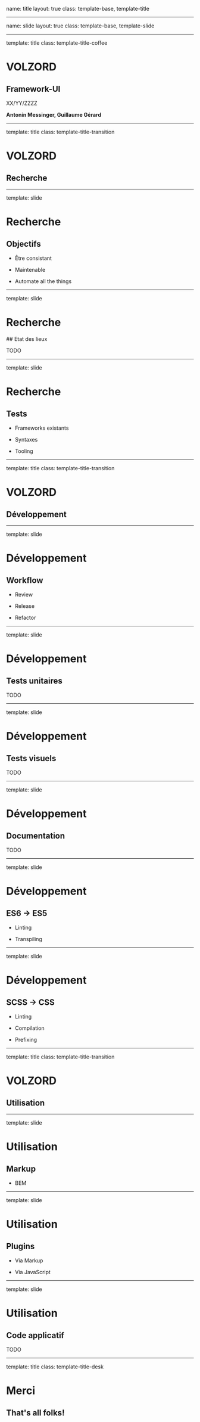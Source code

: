 name: title
layout: true
class: template-base, template-title

---
name: slide
layout: true
class: template-base, template-slide

---
template: title
class: template-title-coffee

# VOLZORD
## Framework-UI

XX/YY/ZZZZ

**Antonin Messinger, Guillaume Gérard**

---
template: title
class: template-title-transition

# VOLZORD
## Recherche

---
template: slide

# Recherche
## Objectifs

- Être consistant

- Maintenable

- Automate all the things


---
template: slide

# Recherche
## Etat des lieux

TODO


---
template: slide

# Recherche
## Tests

- Frameworks existants

- Syntaxes

- Tooling

---
template: title
class: template-title-transition

# VOLZORD
## Développement

---
template: slide

# Développement
## Workflow

- Review

- Release

- Refactor

---
template: slide

# Développement
## Tests unitaires

TODO

---
template: slide

# Développement
## Tests visuels

TODO

---
template: slide

# Développement
## Documentation

TODO

---
template: slide

# Développement
## ES6 -> ES5

- Linting

- Transpiling

---
template: slide

# Développement
## SCSS -> CSS

- Linting

- Compilation

- Prefixing


---
template: title
class: template-title-transition

# VOLZORD
## Utilisation

---
template: slide

# Utilisation
## Markup

- BEM

---
template: slide

# Utilisation
## Plugins

- Via Markup

- Via JavaScript

---
template: slide

# Utilisation
## Code applicatif

TODO

---
template: title
class: template-title-desk

# Merci
## That's all folks!
